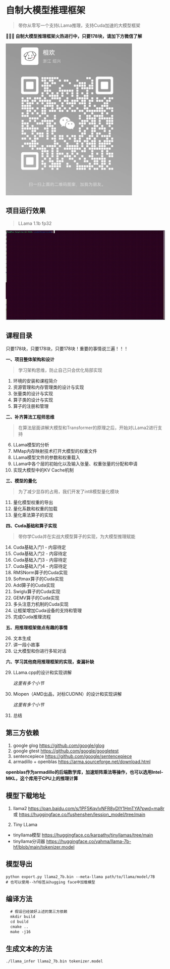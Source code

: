 # 自制大模型推理框架
> 带你从零写一个支持LLama推理，支持Cuda加速的大模型框架

**🙋🙋🙋 自制大模型推理框架火热进行中，只要178块，请加下方微信了解**

<img src="./imgs/me.jpg" alt="me" height="480px" width="400px" />

## 项目运行效果
> LLama 1.1b fp32

![](./imgs/do.gif)

## 课程目录
只要178块，只要178块，只要178块！重要的事情说三遍！！！

**一、项目整体架构和设计**
> 学习架构思维，防止自己只会优化局部实现

1. 环境的安装和课程简介
2. 资源管理和内存管理类的设计与实现
3. 张量类的设计与实现
4. 算子类的设计与实现
5. 算子的注册和管理

**二、补齐算法工程师思维**
> 在算法层面讲解大模型和Transformer的原理之后，开始对LLama2进行支持

6. LLama模型的分析
7. MMap内存映射技术打开大模型的权重文件
8. LLama模型文件的参数和权重载入 
9. LLama中各个层的初始化以及输入张量、权重张量的分配和申请
10. 实现大模型中的KV Cache机制

**三、模型的量化**
> 为了减少显存的占用，我们开发了int8模型量化模块
11. 量化模型权重的导出
12. 量化系数和权重的加载
13. 量化乘法算子的实现

**四、Cuda基础和算子实现**
> 带你学Cuda并在实战大模型算子的实现，为大模型推理赋能
14. Cuda基础入门1 - 内容待定
15. Cuda基础入门2 - 内容待定
16. Cuda基础入门3 - 内容待定
17. Cuda基础入门4 - 内容待定
18. RMSNorm算子的Cuda实现
19. Softmax算子的Cuda实现 
20. Add算子的Cuda实现 
21. Swiglu算子的Cuda实现 
22. GEMV算子的Cuda实现 
23. 多头注意力机制的Cuda实现 
24. 让框架增加Cuda设备的支持和管理 
25. 完成Cuda推理流程

**五、用推理框架做点有趣的事情**

26. 文本生成
27. 讲一段小故事
28. 让大模型和你进行多轮对话


**六、学习其他商用推理框架的实现，查漏补缺**

29. LLama.cpp的设计和实现讲解

    *这里有多个小节*
30. Miopen（AMD出品，对标CUDNN）的设计和实现讲解

    *这里有多个小节*
32. 总结


## 第三方依赖
1. google glog https://github.com/google/glog
2. google gtest https://github.com/google/googletest
3. sentencepiece https://github.com/google/sentencepiece
4. armadillo + openblas https://arma.sourceforge.net/download.html

**openblas作为armadillo的后端数学库，加速矩阵乘法等操作，也可以选用Intel-MKL，这个库用于CPU上的推理计算**


## 模型下载地址
1. llama2 https://pan.baidu.com/s/1PF5KqvIvNFR8yDIY1HmTYA?pwd=ma8r 或 https://huggingface.co/fushenshen/lession_model/tree/main

2. Tiny LLama 
* tinyllama模型 https://huggingface.co/karpathy/tinyllamas/tree/main
* tinyllama分词器 https://huggingface.co/yahma/llama-7b-hf/blob/main/tokenizer.model

## 模型导出
```shell
python export.py llama2_7b.bin --meta-llama path/to/llama/model/7B
# 也可以使用--hf标签从hugging face中加载模型
```


## 编译方法
```shell
  # 假设已经装好上述的第三方依赖
  mkdir build 
  cd build
  cmake ..
  make -j16
```

## 生成文本的方法
```shell
./llama_infer llama2_7b.bin tokenizer.model

```
